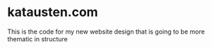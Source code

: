 # katausten.com
This is the code for my new website design that is going to be more thematic in structure
